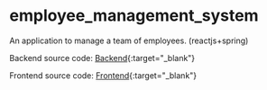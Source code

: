 # employee_management_system
An application to manage a team of employees. (reactjs+spring)

Backend source code: [Backend](https://www.github.com/giorgosathanasopoulos/employee_management_system_backend){:target="_blank"}

Frontend source code: [Frontend](https://www.github.com/giorgosathanasopoulos/employee_management_system_frontend){:target="_blank"}
